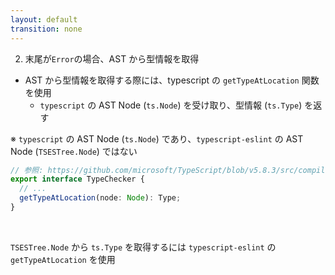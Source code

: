 ```yaml
---
layout: default
transition: none
---
```


<style scoped>
.slidev-vclick-hidden {
  display: none;
}
</style>

<div class="_bullet">

2. 末尾が`Error`の場合、AST から型情報を取得

<div v-click="1">

* <span v-mark="{at: 2, color: 'red'}">AST</span> から型情報を取得する際には、typescript の `getTypeAtLocation` 関数を使用
  * `typescript` の AST Node (`ts.Node`) を受け取り、型情報 (`ts.Type`) を返す

<div v-click="[1]" class="mt-20.5" />

<div v-click="2">

※ `typescript` の AST Node (`ts.Node`) であり、`typescript-eslint` の AST Node (`TSESTree.Node`) ではない  

</div>

```ts
// 参照: https://github.com/microsoft/TypeScript/blob/v5.8.3/src/compiler/types.ts#L5160
export interface TypeChecker {
  // ...
  getTypeAtLocation(node: Node): Type;
}
```

</div>

<br />

<div class="text-center" v-click="3">

`TSESTree.Node` から `ts.Type` を取得するには `typescript-eslint` の `getTypeAtLocation` を使用

</div>

</div>

<!-- 
続いて、AST から型情報を取得する実装を行います。

[click] AST から型情報を取得する際には、typescript の `getTypeAtLocation` という関数を使用します。

この関数は、TypeScript の AST ノードを受け取ると、型情報を返す関数です  
つまり、この `getTypeAtLocation` を呼び出すことで、AST から 型情報を取得できるといった感じになります。

[click] ただ、ここで注意したいのは、`getTypeAtLocation`が受け取る AST ノードは、TypeScript の世界の AST ノードであり、`typescript-eslint`が生成する AST ノードではないということです。  
そのため、`typescript-eslint`が生成する AST を`typescript`の AST に変換し、それを`getTypeAtLocation`関数に渡す必要があります

[click] そこで、`typescript-eslint`から提供される、`getTypeAtLocation`を使用します。  
-->